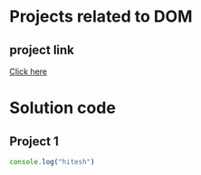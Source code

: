 # Projects related to DOM

## project link

[Click here](https://stackblitz.com/edit/dom-project-chaiaurcode?file=index.html)

# Solution code

## Project 1

``` Javascript
console.log("hitesh")

```